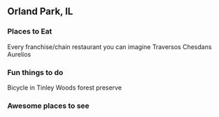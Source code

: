## Orland Park, IL

### Places to Eat 
Every franchise/chain restaurant you can imagine
Traversos
Chesdans
Aurelios
### Fun things to do 
Bicycle in Tinley Woods forest preserve
### Awesome places to see


